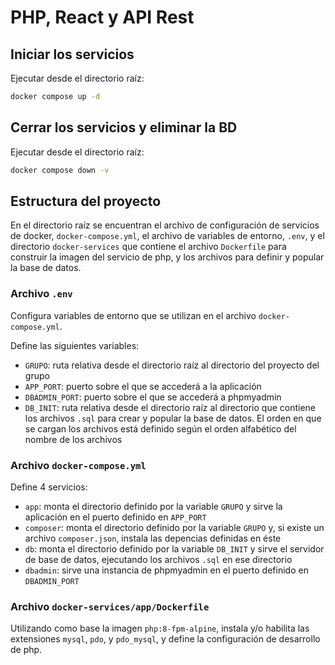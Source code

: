 PHP, React y API Rest
=====================

## Iniciar los servicios

Ejecutar desde el directorio raíz:

```bash
docker compose up -d
```

## Cerrar los servicios y eliminar la BD

Ejecutar desde el directorio raíz:

```bash
docker compose down -v
```

## Estructura del proyecto

En el directorio raíz se encuentran el archivo de configuración de servicios de docker, `docker-compose.yml`, el archivo de variables de entorno, `.env`, y el directorio `docker-services` que contiene el archivo `Dockerfile` para construir la imagen del servicio de php, y los archivos para definir y popular la base de datos.

### Archivo `.env`

Configura variables de entorno que se utilizan en el archivo `docker-compose.yml`.

Define las siguientes variables:

 - `GRUPO`: ruta relativa desde el directorio raíz al directorio del proyecto del grupo
 - `APP_PORT`: puerto sobre el que se accederá a la aplicación
 - `DBADMIN_PORT`: puerto sobre el que se accederá a phpmyadmin
 - `DB_INIT`: ruta relativa desde el directorio raíz al directorio que contiene los archivos `.sql` para crear y popular la base de datos. El orden en que se cargan los archivos está definido según el orden alfabético del nombre de los archivos

### Archivo `docker-compose.yml`

Define 4 servicios:
 - `app`: monta el directorio definido por la variable `GRUPO` y sirve la aplicación en el puerto definido en `APP_PORT`
 - `composer`: monta el directorio definido por la variable `GRUPO` y, si existe un archivo `composer.json`, instala las depencias definidas en éste
 - `db`: monta el directorio definido por la variable `DB_INIT` y sirve el servidor de base de datos, ejecutando los archivos `.sql` en ese directorio
 - `dbadmin`: sirve una instancia de phpmyadmin en el puerto definido en `DBADMIN_PORT`

### Archivo `docker-services/app/Dockerfile`

Utilizando como base la imagen `php:8-fpm-alpine`, instala y/o habilita las extensiones `mysql`, `pdo`, y `pdo_mysql`, y define la configuración de desarrollo de php.
